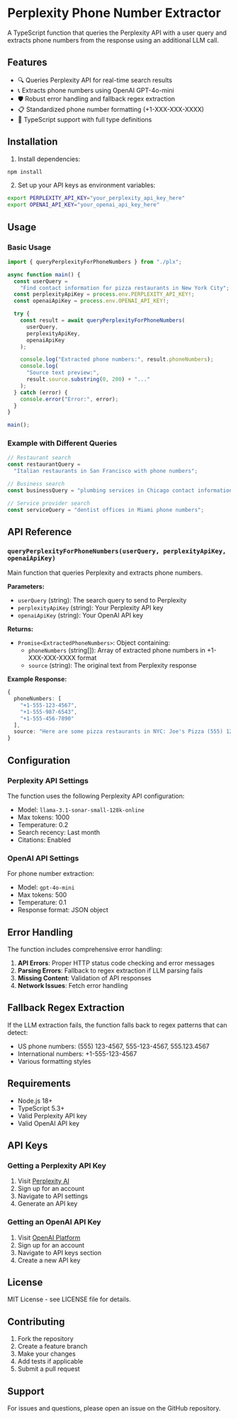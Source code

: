 # Perplexity Phone Number Extractor

A TypeScript function that queries the Perplexity API with a user query and extracts phone numbers from the response using an additional LLM call.

## Features

- 🔍 Queries Perplexity API for real-time search results
- 📞 Extracts phone numbers using OpenAI GPT-4o-mini
- 🛡️ Robust error handling and fallback regex extraction
- 📋 Standardized phone number formatting (+1-XXX-XXX-XXXX)
- 🔧 TypeScript support with full type definitions

## Installation

1. Install dependencies:

```bash
npm install
```

2. Set up your API keys as environment variables:

```bash
export PERPLEXITY_API_KEY="your_perplexity_api_key_here"
export OPENAI_API_KEY="your_openai_api_key_here"
```

## Usage

### Basic Usage

```typescript
import { queryPerplexityForPhoneNumbers } from "./plx";

async function main() {
  const userQuery =
    "Find contact information for pizza restaurants in New York City";
  const perplexityApiKey = process.env.PERPLEXITY_API_KEY!;
  const openaiApiKey = process.env.OPENAI_API_KEY!;

  try {
    const result = await queryPerplexityForPhoneNumbers(
      userQuery,
      perplexityApiKey,
      openaiApiKey
    );

    console.log("Extracted phone numbers:", result.phoneNumbers);
    console.log(
      "Source text preview:",
      result.source.substring(0, 200) + "..."
    );
  } catch (error) {
    console.error("Error:", error);
  }
}

main();
```

### Example with Different Queries

```typescript
// Restaurant search
const restaurantQuery =
  "Italian restaurants in San Francisco with phone numbers";

// Business search
const businessQuery = "plumbing services in Chicago contact information";

// Service provider search
const serviceQuery = "dentist offices in Miami phone numbers";
```

## API Reference

### `queryPerplexityForPhoneNumbers(userQuery, perplexityApiKey, openaiApiKey)`

Main function that queries Perplexity and extracts phone numbers.

**Parameters:**

- `userQuery` (string): The search query to send to Perplexity
- `perplexityApiKey` (string): Your Perplexity API key
- `openaiApiKey` (string): Your OpenAI API key

**Returns:**

- `Promise<ExtractedPhoneNumbers>`: Object containing:
  - `phoneNumbers` (string[]): Array of extracted phone numbers in +1-XXX-XXX-XXXX format
  - `source` (string): The original text from Perplexity response

**Example Response:**

```typescript
{
  phoneNumbers: [
    "+1-555-123-4567",
    "+1-555-987-6543",
    "+1-555-456-7890"
  ],
  source: "Here are some pizza restaurants in NYC: Joe's Pizza (555) 123-4567..."
}
```

## Configuration

### Perplexity API Settings

The function uses the following Perplexity API configuration:

- Model: `llama-3.1-sonar-small-128k-online`
- Max tokens: 1000
- Temperature: 0.2
- Search recency: Last month
- Citations: Enabled

### OpenAI API Settings

For phone number extraction:

- Model: `gpt-4o-mini`
- Max tokens: 500
- Temperature: 0.1
- Response format: JSON object

## Error Handling

The function includes comprehensive error handling:

1. **API Errors**: Proper HTTP status code checking and error messages
2. **Parsing Errors**: Fallback to regex extraction if LLM parsing fails
3. **Missing Content**: Validation of API responses
4. **Network Issues**: Fetch error handling

## Fallback Regex Extraction

If the LLM extraction fails, the function falls back to regex patterns that can detect:

- US phone numbers: (555) 123-4567, 555-123-4567, 555.123.4567
- International numbers: +1-555-123-4567
- Various formatting styles

## Requirements

- Node.js 18+
- TypeScript 5.3+
- Valid Perplexity API key
- Valid OpenAI API key

## API Keys

### Getting a Perplexity API Key

1. Visit [Perplexity AI](https://www.perplexity.ai/)
2. Sign up for an account
3. Navigate to API settings
4. Generate an API key

### Getting an OpenAI API Key

1. Visit [OpenAI Platform](https://platform.openai.com/)
2. Sign up for an account
3. Navigate to API keys section
4. Create a new API key

## License

MIT License - see LICENSE file for details.

## Contributing

1. Fork the repository
2. Create a feature branch
3. Make your changes
4. Add tests if applicable
5. Submit a pull request

## Support

For issues and questions, please open an issue on the GitHub repository.

